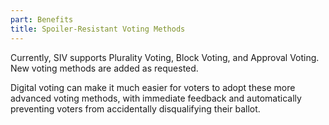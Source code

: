 ```yaml
---
part: Benefits
title: Spoiler-Resistant Voting Methods
---
```


Currently, SIV supports Plurality Voting, Block Voting, and Approval Voting. New voting methods are added as requested.

Digital voting can make it much easier for voters to adopt these more advanced voting methods, with immediate feedback and automatically preventing voters from accidentally disqualifying their ballot.
